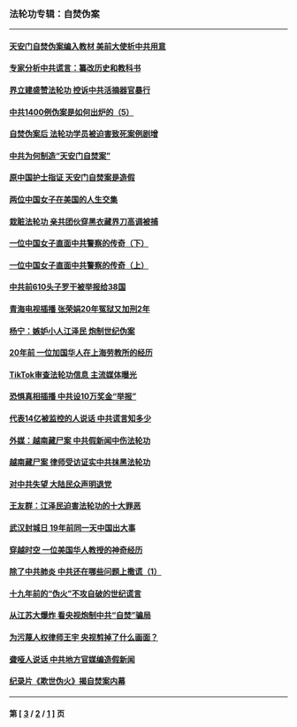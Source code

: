 ### 法轮功专辑：自焚伪案
---
#### [天安门自焚伪案编入教材 美前大使析中共用意](../../pages/nf5562/n13791932.md?12040430) 
#### [专家分析中共谎言：纂改历史和教科书](../../pages/nf5562/n13781542.md?12040430) 
#### [界立建盛赞法轮功 控诉中共活摘器官暴行](../../pages/nf5562/n13781971.md?12040430) 
#### [中共1400例伪案是如何出炉的（5）](../../pages/nf5562/n13226831.md?12040430) 
#### [自焚伪案后 法轮功学员被迫害致死案例剧增](../../pages/nf5562/n13190600.md?12040430) 
#### [中共为何制造“天安门自焚案”](../../pages/nf5562/n13183270.md?12040430) 
#### [原中国护士指证 天安门自焚案是造假](../../pages/nf5562/n13172289.md?12040430) 
#### [两位中国女子在美国的人生交集](../../pages/nf5562/n13156138.md?12040430) 
#### [栽赃法轮功 亲共团伙穿黑衣藏界刀高调被捕](../../pages/nf5562/n13073780.md?12040430) 
#### [一位中国女子直面中共警察的传奇（下）](../../pages/nf5562/n12989706.md?12040430) 
#### [一位中国女子直面中共警察的传奇（上）](../../pages/nf5562/n12985072.md?12040430) 
#### [中共前610头子罗干被举报给38国](../../pages/nf5562/n12975419.md?12040430) 
#### [青海电视插播 张荣娟20年冤狱又加刑2年](../../pages/nf5562/n12738166.md?12040430) 
#### [杨宁：嫉妒小人江泽民 炮制世纪伪案](../../pages/nf5562/n12724108.md?12040430) 
#### [20年前 一位加国华人在上海劳教所的经历](../../pages/nf5562/n12707932.md?12040430) 
#### [TikTok审查法轮功信息 主流媒体曝光](../../pages/nf5562/n12362336.md?12040430) 
#### [恐惧真相插播 中共设10万奖金“举报”](../../pages/nf5562/n12306396.md?12040430) 
#### [代表14亿被监控的人说话 中共谎言知多少](../../pages/nf5562/n12297484.md?12040430) 
#### [外媒：越南藏尸案 中共假新闻中伤法轮功](../../pages/nf5562/n12264411.md?12040430) 
#### [越南藏尸案 律师受访证实中共抹黑法轮功](../../pages/nf5562/n12261878.md?12040430) 
#### [对中共失望 大陆民众声明退党](../../pages/nf5562/n12187315.md?12040430) 
#### [王友群：江泽民迫害法轮功的十大罪恶](../../pages/nf5562/n12169074.md?12040430) 
#### [武汉封城日 19年前同一天中国出大事](../../pages/nf5562/n12150901.md?12040430) 
#### [穿越时空  一位美国华人教授的神奇经历](../../pages/nf5562/n12097460.md?12040430) 
#### [除了中共肺炎 中共还在哪些问题上撒谎（1）](../../pages/nf5562/n11955770.md?12040430) 
#### [十九年前的“伪火”不攻自破的世纪谎言](../../pages/nf5562/n11813238.md?12040430) 
#### [从江苏大爆炸 看央视炮制中共“自焚”骗局](../../pages/nf5562/n11140275.md?12040430) 
#### [为污蔑人权律师王宇 央视剪掉了什么画面？](../../pages/nf5562/n11130142.md?12040430) 
#### [聋哑人说话 中共地方官媒编造假新闻](../../pages/nf5562/n11006067.md?12040430) 
#### [纪录片《欺世伪火》揭自焚案内幕](../../pages/nf5562/n11002664.md?12040430) 

---
#### 第 [ [3](./3.md?12040430) / [2](./2.md?12040430) / [1](./1.md?12040430) ] 页
